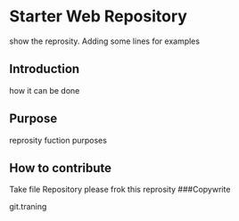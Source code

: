 # Starter Web Repository

show the reprosity.
Adding some lines for examples

## Introduction
how it can be done


## Purpose
reprosity fuction purposes

## How to contribute

Take file Repository 
 please frok this reprosity
###Copywrite

git.traning
